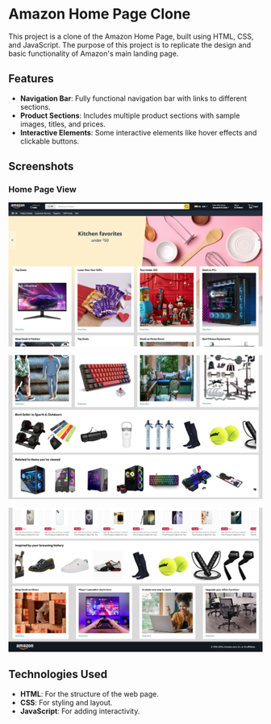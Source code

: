 # Amazon Home Page Clone

This project is a clone of the Amazon Home Page, built using HTML, CSS, and JavaScript. The purpose of this project is to replicate the design and basic functionality of Amazon's main landing page.

## Features


- **Navigation Bar**: Fully functional navigation bar with links to different sections.
- **Product Sections**: Includes multiple product sections with sample images, titles, and prices.
- **Interactive Elements**: Some interactive elements like hover effects and clickable buttons.

## Screenshots

### Home Page View
![Desktop View](./Manager/Assets/overview/Home-Page-1.png)

![Desktop View](./Manager/Assets/overview/Home-Page-2.png)

![Desktop View](./Manager/Assets/overview/Home-Page-3.png)

## Technologies Used

- **HTML**: For the structure of the web page.
- **CSS**: For styling and layout.
- **JavaScript**: For adding interactivity.
